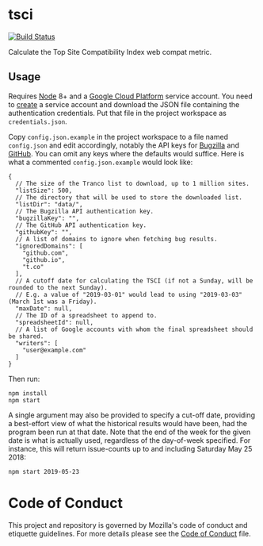 # tsci

[![Build Status](https://travis-ci.org/past/tsci.svg?branch=master)](https://travis-ci.org/past/tsci)

Calculate the Top Site Compatibility Index web compat metric.

## Usage
Requires [Node](https://nodejs.org/) 8+ and a [Google Cloud Platform](https://cloud.google.com/) service account.
You need to [create](https://cloud.google.com/docs/authentication/getting-started) a service account and download
the JSON file containing the authentication credentials. Put that file in the project workspace as `credentials.json`.

Copy `config.json.example` in the project workspace to a file named `config.json` and edit accordingly,
notably the API keys for [Bugzilla](https://bugzilla.mozilla.org/userprefs.cgi?tab=apikey) and
[GitHub](https://help.github.com/en/articles/creating-a-personal-access-token-for-the-command-line).
You can omit any keys where the defaults would suffice. Here is what a commented `config.json.example`
would look like:
```
{
  // The size of the Tranco list to download, up to 1 million sites.
  "listSize": 500,
  // The directory that will be used to store the downloaded list.
  "listDir": "data/",
  // The Bugzilla API authentication key.
  "bugzillaKey": "",
  // The GitHub API authentication key.
  "githubKey": "",
  // A list of domains to ignore when fetching bug results.
  "ignoredDomains": [
    "github.com",
    "github.io",
    "t.co"
  ],
  // A cutoff date for calculating the TSCI (if not a Sunday, will be rounded to the next Sunday).
  // E.g. a value of "2019-03-01" would lead to using "2019-03-03" (March 1st was a Friday).
  "maxDate": null,
  // The ID of a spreadsheet to append to.
  "spreadsheetId": null,
  // A list of Google accounts with whom the final spreadsheet should be shared.
  "writers": [
    "user@example.com"
  ]
}
```

Then run:
```
npm install
npm start
```

A single argument may also be provided to specify a cut-off date, providing a best-effort view of what the historical
results would have been, had the program been run at that date. Note that the end of the week for the given date is
what is actually used, regardless of the day-of-week specified. For instance, this will return issue-counts up to
and including Saturday May 25 2018:
```
npm start 2019-05-23
```

Code of Conduct
===============

This project and repository is governed by Mozilla's code of conduct and
etiquette guidelines. For more details please see the [Code of Conduct](./CODE_OF_CONDUCT.md) file.
